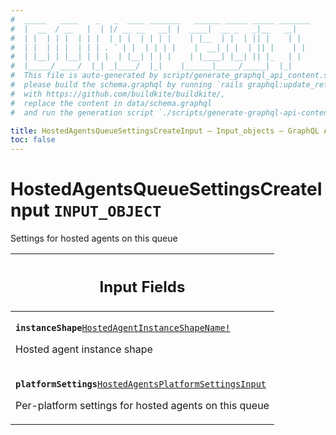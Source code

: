```yaml
---
#  _____   ____    _   _  ____ _______   ______ _____ _____ _______
#  |  __  / __   |  | |/ __ __   __| |  ____|  __ _   _|__   __|
#  | |  | | |  | | |  | | |  | | | |    | |__  | |  | || |    | |
#  | |  | | |  | | | . ` | |  | | | |    |  __| | |  | || |    | |
#  | |__| | |__| | | |  | |__| | | |    | |____| |__| || |_   | |
#  |_____/ ____/  |_| _|____/  |_|    |______|_____/_____|  |_|
#  This file is auto-generated by script/generate_graphql_api_content.sh,
#  please build the schema.graphql by running `rails graphql:update_reference_schema`
#  with https://github.com/buildkite/buildkite/,
#  replace the content in data/schema.graphql
#  and run the generation script `./scripts/generate-graphql-api-content.sh`.

title: HostedAgentsQueueSettingsCreateInput – Input_objects – GraphQL API
toc: false
---
```

<!-- vale off -->
<h1 class="has-pills">
  HostedAgentsQueueSettingsCreateInput
  <span data-algolia-exclude><span class="pill pill--input_object pill--normal-case pill--large"><code>INPUT_OBJECT</code></span></span>
</h1>
<!-- vale on -->


Settings for hosted agents on this queue



<table class="responsive-table responsive-table--single-column-rows">
  <thead>
    <th>
      <h2 data-algolia-exclude>Input Fields</h2>
    </th>
  </thead>
  <tbody>
    <tr><td><p><strong><code>instanceShape</code></strong><a href="/docs/apis/graphql/schemas/enum/hostedagentinstanceshapename" class="pill pill--enum pill--normal-case pill--medium" title="Go to ENUM HostedAgentInstanceShapeName"><code>HostedAgentInstanceShapeName!</code></a></p><p>Hosted agent instance shape</p></td></tr><tr><td><p><strong><code>platformSettings</code></strong><a href="/docs/apis/graphql/schemas/input_object/hostedagentsplatformsettingsinput" class="pill pill--input_object pill--normal-case pill--medium" title="Go to INPUT_OBJECT HostedAgentsPlatformSettingsInput"><code>HostedAgentsPlatformSettingsInput</code></a></p><p>Per-platform settings for hosted agents on this queue</p></td></tr>
  </tbody>
</table>
